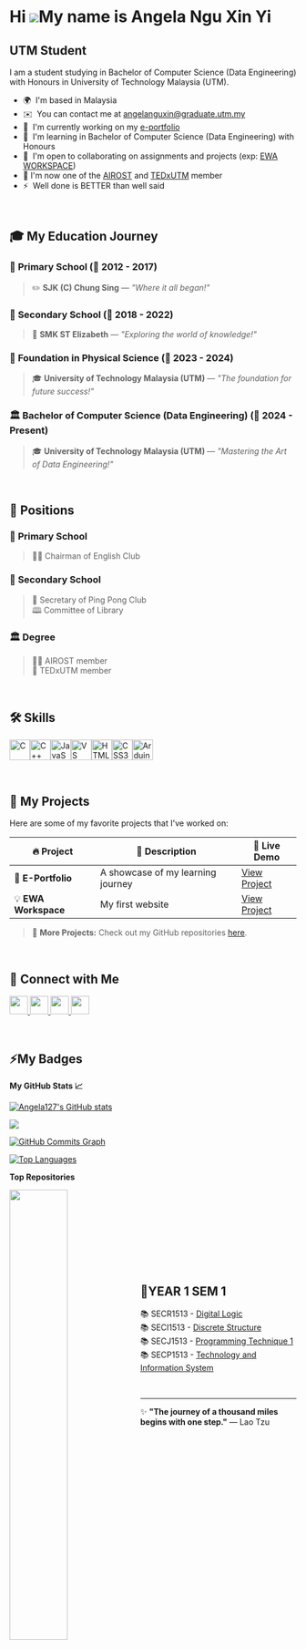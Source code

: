 Hi ![](https://user-images.githubusercontent.com/18350557/176309783-0785949b-9127-417c-8b55-ab5a4333674e.gif)My name is Angela Ngu Xin Yi
=========================================================================================================================================

UTM Student
-----------

I am a student studying in Bachelor of Computer Science (Data Engineering) with Honours in University of Technology Malaysia (UTM).

* 🌍  I'm based in Malaysia
* ✉️  You can contact me at [angelanguxin@graduate.utm.my](mailto:angelanguxin@graduate.utm.my)
* 🚀  I'm currently working on my [e-portfolio](https://angela127.github.io/)
* 🧠  I'm learning in Bachelor of Computer Science (Data Engineering) with Honours
* 🤝  I'm open to collaborating on assignments and projects (exp: [EWA WORKSPACE](https://github.com/Angela127/ewa-workspace.git))
* 🌟  I'm now one of the [AIROST](https://fke.utm.my/airost/) and [TEDxUTM](https://www.instagram.com/tedxutm_/) member
* ⚡  Well done is BETTER than well said

<br>

## 🎓 **My Education Journey**
### 🏫 **Primary School** (📅 2012 - 2017)  
> ✏️ **SJK (C) Chung Sing** — *"Where it all began!"*  

### 🏫 **Secondary School** (📅 2018 - 2022)  
> 📘 **SMK ST Elizabeth** — *"Exploring the world of knowledge!"*

### 🏫 **Foundation in Physical Science** (📅 2023 - 2024)  
> 🎓 **University of Technology Malaysia (UTM)** — *"The foundation for future success!"*

### 🏛️ **Bachelor of Computer Science (Data Engineering)** (📅 2024 - Present)  
> 🎓 **University of Technology Malaysia (UTM)** — *"Mastering the Art of Data Engineering!"*

<br>

## 💼 **Positions**
### 🏫 **Primary School** 
> 👩‍💼 Chairman of English Club

### 🏫 **Secondary School** 
> 📝 Secretary of Ping Pong Club <br>
> 🕮 Committee of Library

### 🏛️ **Degree** 
> 👩‍💻 AIROST member <br>
> 🎤 TEDxUTM member
<br>

## 🛠️ **Skills**


<p align="left">
<a href="https://docs.microsoft.com/en-us/cpp/?view=msvc-170" target="_blank" rel="noreferrer"><img src="https://raw.githubusercontent.com/danielcranney/readme-generator/main/public/icons/skills/c-colored.svg" width="36" height="36" alt="C" /></a><a href="https://docs.microsoft.com/en-us/cpp/?view=msvc-170" target="_blank" rel="noreferrer"><img src="https://raw.githubusercontent.com/danielcranney/readme-generator/main/public/icons/skills/cplusplus-colored.svg" width="36" height="36" alt="C++" /></a><a href="https://developer.mozilla.org/en-US/docs/Web/JavaScript" target="_blank" rel="noreferrer"><img src="https://raw.githubusercontent.com/danielcranney/readme-generator/main/public/icons/skills/javascript-colored.svg" width="36" height="36" alt="JavaScript" /></a><a href="https://code.visualstudio.com/" target="_blank" rel="noreferrer"><img src="https://raw.githubusercontent.com/danielcranney/readme-generator/main/public/icons/skills/visualstudiocode.svg" width="36" height="36" alt="VS Code" /></a><a href="https://developer.mozilla.org/en-US/docs/Glossary/HTML5" target="_blank" rel="noreferrer"><img src="https://raw.githubusercontent.com/danielcranney/readme-generator/main/public/icons/skills/html5-colored.svg" width="36" height="36" alt="HTML5" /></a><a href="https://www.w3.org/TR/CSS/#css" target="_blank" rel="noreferrer"><img src="https://raw.githubusercontent.com/danielcranney/readme-generator/main/public/icons/skills/css3-colored.svg" width="36" height="36" alt="CSS3" /></a><a href="https://store.arduino.cc/?gclid=Cj0KCQjw2eilBhCCARIsAG0Pf8uueBifykWcsSS4LPESeGQfxGVKJYnzV7bz471XfknQJy_1VINVWM8aAkLtEALw_wcB" target="_blank" rel="noreferrer"><img src="https://raw.githubusercontent.com/danielcranney/readme-generator/main/public/icons/skills/arduino-colored.svg" width="36" height="36" alt="Arduino" /></a>
</p>


<br>


## 📂 **My Projects**
Here are some of my favorite projects that I've worked on:  

| 🔥 **Project**           | 📄 **Description**                 | 🚀 **Live Demo**         |
|-------------------------|-------------------------------------|--------------------------|
| 📝 **E-Portfolio**       | A showcase of my learning journey  | [View Project](https://angela127.github.io/) |
| 💡 **EWA Workspace**    | My first website          | [View Project](https://github.com/Angela127/ewa-workspace.git)         |

> 🎯 **More Projects:** Check out my GitHub repositories [here](https://github.com/angela127?tab=repositories).
> 

<br>

## 🤝 **Connect with Me** 

<p align="left"> <a href="https://discord.com/users/Angela127" target="_blank" rel="noreferrer"> <picture> <source media="(prefers-color-scheme: dark)" srcset="https://raw.githubusercontent.com/danielcranney/readme-generator/main/public/icons/socials/discord-dark.svg" /> <source media="(prefers-color-scheme: light)" srcset="https://raw.githubusercontent.com/danielcranney/readme-generator/main/public/icons/socials/discord.svg" /> <img src="https://raw.githubusercontent.com/danielcranney/readme-generator/main/public/icons/socials/discord.svg" width="32" height="32" /> </picture> </a> <a href="https://www.github.com/Angela127" target="_blank" rel="noreferrer"> <picture> <source media="(prefers-color-scheme: dark)" srcset="https://raw.githubusercontent.com/danielcranney/readme-generator/main/public/icons/socials/github-dark.svg" /> <source media="(prefers-color-scheme: light)" srcset="https://raw.githubusercontent.com/danielcranney/readme-generator/main/public/icons/socials/github.svg" /> <img src="https://raw.githubusercontent.com/danielcranney/readme-generator/main/public/icons/socials/github.svg" width="32" height="32" /> </picture> </a> <a href="http://www.instagram.com/angela_n27" target="_blank" rel="noreferrer"> <picture> <source media="(prefers-color-scheme: dark)" srcset="https://raw.githubusercontent.com/danielcranney/readme-generator/main/public/icons/socials/instagram-dark.svg" /> <source media="(prefers-color-scheme: light)" srcset="https://raw.githubusercontent.com/danielcranney/readme-generator/main/public/icons/socials/instagram.svg" /> <img src="https://raw.githubusercontent.com/danielcranney/readme-generator/main/public/icons/socials/instagram.svg" width="32" height="32" /> </picture> </a> <a href="https://www.linkedin.com/in/angelangu127" target="_blank" rel="noreferrer"> <picture> <source media="(prefers-color-scheme: dark)" srcset="https://raw.githubusercontent.com/danielcranney/readme-generator/main/public/icons/socials/linkedin-dark.svg" /> <source media="(prefers-color-scheme: light)" srcset="https://raw.githubusercontent.com/danielcranney/readme-generator/main/public/icons/socials/linkedin.svg" /> <img src="https://raw.githubusercontent.com/danielcranney/readme-generator/main/public/icons/socials/linkedin.svg" width="32" height="32" /> </picture> </a></p>


<br>

## ⚡**My Badges**

<b>My GitHub Stats 📈</b>

<a href="http://www.github.com/Angela127"><img src="https://github-readme-stats.vercel.app/api?username=Angela127&show_icons=true&hide=&count_private=true&title_color=14b8a6&text_color=ffffff&icon_color=14b8a6&bg_color=000000&hide_border=true&show_icons=true" alt="Angela127's GitHub stats" /></a>

<a href="http://www.github.com/Angela127"><img src="https://github-readme-streak-stats.herokuapp.com/?user=Angela127&stroke=ffffff&background=000000&ring=14b8a6&fire=14b8a6&currStreakNum=ffffff&currStreakLabel=14b8a6&sideNums=ffffff&sideLabels=ffffff&dates=ffffff&hide_border=true" /></a>

<a href="http://www.github.com/Angela127"><img src="https://github-readme-activity-graph.vercel.app/graph?username=Angela127&bg_color=191919&color=ffffff&line=14b8a6&point=ffffff&area=true&hide_border=true)](https://github.com/ashutosh00710/github-readme-activity-graph" alt="GitHub Commits Graph" /></a>

<a href="https://github.com/Angela127" align="left"><img src="https://github-readme-stats.vercel.app/api/top-langs/?username=Angela127&langs_count=10&title_color=14b8a6&text_color=ffffff&icon_color=14b8a6&bg_color=000000&hide_border=true&locale=en&custom_title=Top%20%Languages" alt="Top Languages" /></a>

<b>Top Repositories</b>

<div width="100%" align="center"><a href="https://github.com/Angela127/Angela127" align="left"><img align="left" width="45%" src="https://github-readme-stats.vercel.app/api/pin/?username=Angela127&repo=Angela127&title_color=14b8a6&text_color=ffffff&icon_color=14b8a6&bg_color=000000&hide_border=true&locale=en" /></a></div><br /><br /><br /><br /><br /><br /><br />

<br>

## 📜**YEAR 1 SEM 1**
📚 SECR1513 - [Digital Logic](https://github.com/Angela127/Year-1/tree/851ed2b83faa0526e097eaea119651d40a870ad7/Digital%20Logic) <br>
📚 SECI1513 - [Discrete Structure](https://github.com/Angela127/Year-1/tree/851ed2b83faa0526e097eaea119651d40a870ad7/Discrete%20Structure) <br>
📚 SECJ1513 - [Programming Technique 1](https://github.com/Angela127/Year-1/tree/851ed2b83faa0526e097eaea119651d40a870ad7/Programming%20Technique%201) <br>
📚 SECP1513 - [Technology and Information System](https://github.com/Angela127/Year-1/tree/851ed2b83faa0526e097eaea119651d40a870ad7/Technology%20and%20Information%20System)

<br>

** **
✨ **"The journey of a thousand miles begins with one step."** — Lao Tzu  
